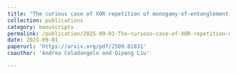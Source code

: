 ```yaml
---
title: "The curious case of XOR repetition of monogamy-of-entanglement games"
collection: publications
category: manuscripts
permalink: /publication/2025-09-01-The-curious-case-of-XOR-repetition-of-MoE-games
date: 2025-09-01
paperurl: 'https://arxiv.org/pdf/2509.01831'
coauthor: 'Andrea Coladangelo and Qipeng Liu'

---
```


